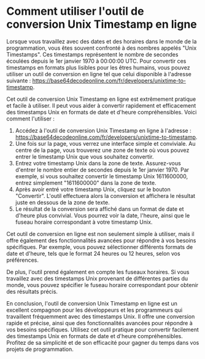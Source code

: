 Comment utiliser l'outil de conversion Unix Timestamp en ligne
==============================================================

Lorsque vous travaillez avec des dates et des horaires dans le monde de la programmation, vous êtes souvent confronté à des nombres appelés "Unix Timestamps". Ces timestamps représentent le nombre de secondes écoulées depuis le 1er janvier 1970 à 00:00:00 UTC. Pour convertir ces timestamps en formats plus lisibles pour les êtres humains, vous pouvez utiliser un outil de conversion en ligne tel que celui disponible à l'adresse suivante : <https://base64decodeonline.com/fr/developers/unixtime-to-timestamp>.

Cet outil de conversion Unix Timestamp en ligne est extrêmement pratique et facile à utiliser. Il peut vous aider à convertir rapidement et efficacement des timestamps Unix en formats de date et d'heure compréhensibles. Voici comment l'utiliser :

1. Accédez à l'outil de conversion Unix Timestamp en ligne à l'adresse : <https://base64decodeonline.com/fr/developers/unixtime-to-timestamp>.
2. Une fois sur la page, vous verrez une interface simple et conviviale. Au centre de la page, vous trouverez une zone de texte où vous pouvez entrer le timestamp Unix que vous souhaitez convertir.
3. Entrez votre timestamp Unix dans la zone de texte. Assurez-vous d'entrer le nombre entier de secondes depuis le 1er janvier 1970. Par exemple, si vous souhaitez convertir le timestamp Unix 1611600000, entrez simplement "1611600000" dans la zone de texte.
4. Après avoir entré votre timestamp Unix, cliquez sur le bouton "Convertir". L'outil effectuera alors la conversion et affichera le résultat juste en dessous de la zone de texte.
5. Le résultat de la conversion sera affiché dans un format de date et d'heure plus convivial. Vous pourrez voir la date, l'heure, ainsi que le fuseau horaire correspondant à votre timestamp Unix.

Cet outil de conversion en ligne est non seulement simple à utiliser, mais il offre également des fonctionnalités avancées pour répondre à vos besoins spécifiques. Par exemple, vous pouvez sélectionner différents formats de date et d'heure, tels que le format 24 heures ou 12 heures, selon vos préférences.

De plus, l'outil prend également en compte les fuseaux horaires. Si vous travaillez avec des timestamps Unix provenant de différentes parties du monde, vous pouvez spécifier le fuseau horaire correspondant pour obtenir des résultats précis.

En conclusion, l'outil de conversion Unix Timestamp en ligne est un excellent compagnon pour les développeurs et les programmeurs qui travaillent fréquemment avec des timestamps Unix. Il offre une conversion rapide et précise, ainsi que des fonctionnalités avancées pour répondre à vos besoins spécifiques. Utilisez cet outil pratique pour convertir facilement des timestamps Unix en formats de date et d'heure compréhensibles. Profitez de sa simplicité et de son efficacité pour gagner du temps dans vos projets de programmation.